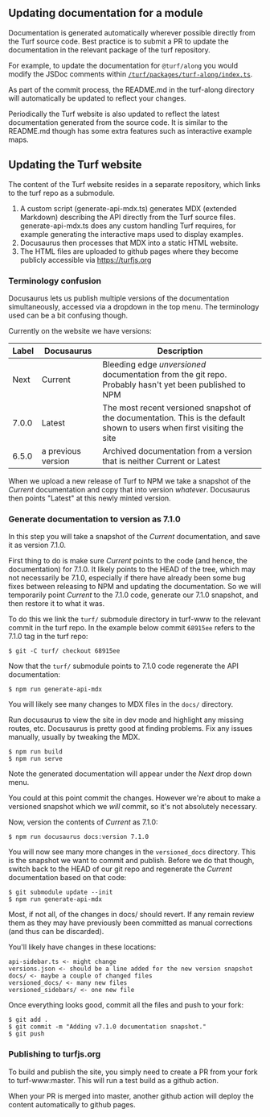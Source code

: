 ## Updating documentation for a module

Documentation is generated automatically wherever possible directly from the Turf source code. Best practice is to submit a PR to update the documentation in the relevant package of the turf repository.

For example, to update the documentation for `@turf/along` you would modify the JSDoc comments within [`/turf/packages/turf-along/index.ts`](https://github.com/Turfjs/turf/blob/master/packages/turf-along/index.ts).

As part of the commit process, the README.md in the turf-along directory will automatically be updated to reflect your changes.

Periodically the Turf website is also updated to reflect the latest documentation generated from the source code. It is similar to the README.md though has some extra features such as interactive example maps.

## Updating the Turf website

The content of the Turf website resides in a separate repository, which links to the turf repo as a submodule.

1. A custom script (generate-api-mdx.ts) generates MDX (extended Markdown) describing the API directly from the Turf source files. generate-api-mdx.ts does any custom handling Turf requires, for example generating the interactive maps used to display examples.
1. Docusaurus then processes that MDX into a static HTML website.
1. The HTML files are uploaded to github pages where they become publicly accessible via https://turfjs.org

### Terminology confusion

Docusaurus lets us publish multiple versions of the documentation simultaneously, accessed via a dropdown in the top menu. The terminology used can be a bit confusing though.

Currently on the website we have versions:

| Label | Docusaurus         | Description                                                                                                              |
| ----- | ------------------ | ------------------------------------------------------------------------------------------------------------------------ |
| Next  | Current            | Bleeding edge _unversioned_ documentation from the git repo. Probably hasn't yet been published to NPM                   |
| 7.0.0 | Latest             | The most recent versioned snapshot of the documentation. This is the default shown to users when first visiting the site |
| 6.5.0 | a previous version | Archived documentation from a version that is neither Current or Latest                                                  |

When we upload a new release of Turf to NPM we take a snapshot of the _Current_ documentation and copy that into version _whatever_. Docusaurus then points "Latest" at this newly minted version.

### Generate documentation to version as 7.1.0

In this step you will take a snapshot of the _Current_ documentation, and save it as version 7.1.0.

First thing to do is make sure _Current_ points to the code (and hence, the documentation) for 7.1.0. It likely points to the HEAD of the tree, which may not necessarily be 7.1.0, especially if there have already been some bug fixes between releasing to NPM and updating the documentation. So we will temporarily point _Current_ to the 7.1.0 code, generate our 7.1.0 snapshot, and then restore it to what it was.

To do this we link the `turf/` submodule directory in turf-www to the relevant commit in the turf repo. In the example below commit `68915ee` refers to the 7.1.0 tag in the turf repo:

```
$ git -C turf/ checkout 68915ee
```

Now that the `turf/` submodule points to 7.1.0 code regenerate the API documentation:

```
$ npm run generate-api-mdx
```

You will likely see many changes to MDX files in the `docs/` directory.

Run docusaurus to view the site in dev mode and highlight any missing routes, etc. Docusaurus is pretty good at finding problems. Fix any issues manually, usually by tweaking the MDX.

```
$ npm run build
$ npm run serve
```

Note the generated documentation will appear under the _Next_ drop down menu.

You could at this point commit the changes. However we're about to make a versioned snapshot which we _will_ commit, so it's not absolutely necessary.

Now, version the contents of _Current_ as 7.1.0:

```
$ npm run docusaurus docs:version 7.1.0
```

You will now see many more changes in the `versioned_docs` directory. This is the snapshot we want to commit and publish. Before we do that though, switch back to the HEAD of our git repo and regenerate the _Current_ documentation based on that code:

```
$ git submodule update --init
$ npm run generate-api-mdx
```

Most, if not all, of the changes in docs/ should revert. If any remain review them as they may have previously been committed as manual corrections (and thus can be discarded).

You'll likely have changes in these locations:

```
api-sidebar.ts <- might change
versions.json <- should be a line added for the new version snapshot
docs/ <- maybe a couple of changed files
versioned_docs/ <- many new files
versioned_sidebars/ <- one new file
```

Once everything looks good, commit all the files and push to your fork:

```
$ git add .
$ git commit -m "Adding v7.1.0 documentation snapshot."
$ git push
```

### Publishing to turfjs.org

To build and publish the site, you simply need to create a PR from your fork to turf-www:master. This will run a test build as a github action.

When your PR is merged into master, another github action will deploy the content automatically to github pages.
